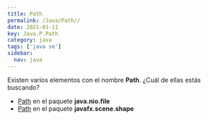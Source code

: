 ```yaml
---
title: Path
permalink: /Java/Path//
date: 2021-01-11
key: Java.P.Path
category: java
tags: ['java se']
sidebar: 
  nav: java
---
```


Existen varios elementos con el nombre **Path**. ¿Cuál de ellas estás buscando?
<ul>
<li><a href="/Java/Path-java-nio-file/">Path</a> en el paquete <strong>java.nio.file</strong></li>
<li><a href="/Java/Path-javafx-scene-shape/">Path</a> en el paquete <strong>javafx.scene.shape</strong></li>
<ul>
